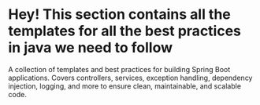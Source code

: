 # Hey! This section contains all the templates for all the best practices in java we need to follow

A collection of templates and best practices for building Spring Boot applications. Covers controllers, services, exception handling, dependency injection, logging, and more to ensure clean, maintainable, and scalable code.
